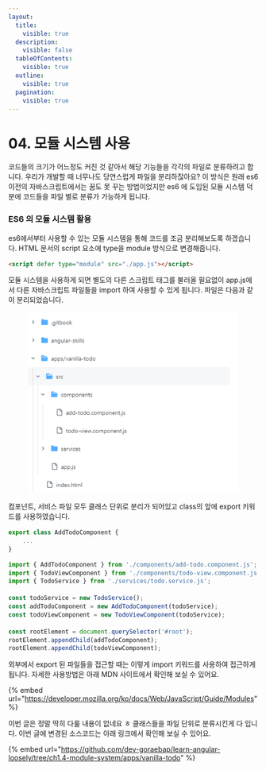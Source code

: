 ```yaml
---
layout:
  title:
    visible: true
  description:
    visible: false
  tableOfContents:
    visible: true
  outline:
    visible: true
  pagination:
    visible: true
---
```


# 04. 모듈 시스템 사용

코드들의 크기가 어느정도 커진 것 같아서 해당 기능들을 각각의 파일로 분류하려고 합니다. 우리가 개발할 때 너무나도 당연스럽게 파일을 분리하잖아요? 이 방식은 원래 es6 이전의 자바스크립트에서는 꿈도 못 꾸는 방법이었지만 es6 에 도입된 모듈 시스템 덕분에 코드들을 파일 별로 분류가 가능하게 됩니다.&#x20;

### ES6 의 모듈 시스템 활용

es6에서부터 사용할 수 있는 모듈 시스템을 통해 코드를 조금 분리해보도록 하겠습니다. HTML 문서의 script 요소에 type을 module 방식으로 변경해줍니다.

```html
<script defer type="module" src="./app.js"></script>
```

모듈 시스템을 사용하게 되면 별도의 다른 스크립트 태그를 불러올 필요없이 app.js에서 다른 자바스크립트 파일들을 import 하여 사용할 수 있게 됩니다. 파일은 다음과 같이 분리되었습니다.

<figure><img src="../.gitbook/assets/image.png" alt=""><figcaption></figcaption></figure>

컴포넌트, 서비스 파일 모두 클래스 단위로 분리가 되어있고 class의 앞에 export 키워드를 사용하였습니다.

```javascript
export class AddTodoComponent {
    ...
}
```

```javascript
import { AddTodoComponent } from './components/add-todo.component.js';
import { TodoViewComponent } from './components/todo-view.component.js';
import { TodoService } from './services/todo.service.js';

const todoService = new TodoService();
const addTodoComponent = new AddTodoComponent(todoService);
const todoViewComponent = new TodoViewComponent(todoService);

const rootElement = document.querySelector('#root');
rootElement.appendChild(addTodoComponent);
rootElement.appendChild(todoViewComponent);
```

외부에서 export 된 파일들을 접근할 때는 이렇게 import 키워드를 사용하여 접근하게 됩니다. 자세한 사용방법은 아래 MDN 사이트에서 확인해 보실 수 있어요.

{% embed url="https://developer.mozilla.org/ko/docs/Web/JavaScript/Guide/Modules" %}

이번 글은 정말 딱히 다룰 내용이 없네요 ㅎ 클래스들을 파일 단위로 분류시킨게 다 입니다. 이번 글에 변경된 소스코드는 아래 링크에서 확인해 보실 수 있어요.

{% embed url="https://github.com/dev-goraebap/learn-angular-loosely/tree/ch1.4-module-system/apps/vanilla-todo" %}
